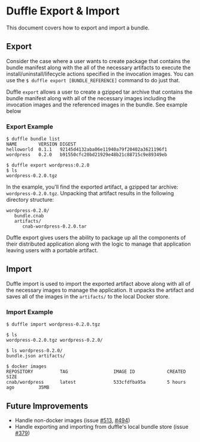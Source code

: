 # Duffle Export & Import

This document covers how to export and import a bundle.

## Export
Consider the case where a user wants to create package that contains the bundle manifest along with the all of the necessary artifacts to execute the install/uninstall/lifecycle actions specified in the invocation images. You can use the `$ duffle export [BUNDLE_REFERENCE]` command to do just that.

Duffle `export` allows a user to create a gzipped tar archive that contains the bundle manifest along with all of the necessary images including the invocation images and the referenced images in the bundle. See example below

### Export Example
```console
$ duffle bundle list
NAME      	VERSION	DIGEST
helloworld	0.1.1  	92145d4132aba06e11940a79f20402a3621196f1
wordpress 	0.2.0  	b91550cfc20bd21929e48b21c88715c9e89349eb

$ duffle export wordpress:0.2.0
$ ls
wordpress-0.2.0.tgz
```

In the example, you'll find the exported artifact, a gzipped tar archive: `wordpress-0.2.0.tgz`. Unpacking that artifact results in the following directory structure:
```
wordpress-0.2.0/
   bundle.cnab
   artifacts/
      cnab-wordpress-0.2.0.tar
```

Duffle export gives users the ability to package up all the components of their distributed application along with the logic to manage that application leaving users with a portable artifact.

## Import

Duffle import is used to import the exported artifact above along with all of the necessary images to manage the application. It unpacks the artifact and saves all of the images in the `artifacts/` to the local Docker store.

### Import Example
```console
$ duffle import wordpress-0.2.0.tgz

$ ls
wordpress-0.2.0.tgz wordpress-0.2.0/

$ ls wordpress-0.2.0/
bundle.json artifacts/

$ docker images
REPOSITORY          TAG                 IMAGE ID            CREATED             SIZE
cnab/wordpress      latest              533cfdfba95a        5 hours ago         35MB
```

## Future Improvements
- Handle non-docker images (issue [#513](https://github.com/deislabs/duffle/issues/513), [#494](https://github.com/deislabs/duffle/issues/494))
- Handle exporting and importing from duffle's local bundle store (issue [#379](https://github.com/deislabs/duffle/issues/379))
